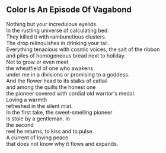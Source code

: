Color Is An Episode Of Vagabond
-------------------------------
Nothing but your incredulous eyelids.  
In the rustling universe of calculating bed.  
They killed it with rambunctious clusters.  
The drop relinquishes in drinking your tail.  
Everything tenacious with cosmic voices, the salt of the ribbon  
and piles of homogeneous bread next to holiday.  
Not to grow or even meet  
the wheatfield of one who awakens  
under me in a divisions or promising to a goddess.  
And the flower head to its stalks of cattail  
and among the quilts the honest one  
the pioneer covered with cordial old warrior's medal.  
Loving a warmth  
refreshed in the silent mist.  
In the first take, the sweet-smelling pioneer  
is stole by a gentleman. In  
the second  
reel he returns, to kiss and to pulse.  
A current of loving peace  
that does not know why it flows and expands.  

